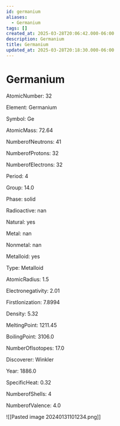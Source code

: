 ```yaml
---
id: germanium
aliases:
  - Germanium
tags: []
created_at: 2025-03-28T20:06:42.000-06:00
description: Germanium
title: Germanium
updated_at: 2025-03-28T20:18:30.000-06:00
---
```


# Germanium

AtomicNumber: 32

Element: Germanium

Symbol: Ge

AtomicMass: 72.64

NumberofNeutrons: 41

NumberofProtons: 32

NumberofElectrons: 32

Period: 4

Group: 14.0

Phase: solid

Radioactive: nan

Natural: yes

Metal: nan

Nonmetal: nan

Metalloid: yes

Type: Metalloid

AtomicRadius: 1.5

Electronegativity: 2.01

FirstIonization: 7.8994

Density: 5.32

MeltingPoint: 1211.45

BoilingPoint: 3106.0

NumberOfIsotopes: 17.0

Discoverer: Winkler

Year: 1886.0

SpecificHeat: 0.32

NumberofShells: 4

NumberofValence: 4.0

![[Pasted image 20240131101234.png]]
